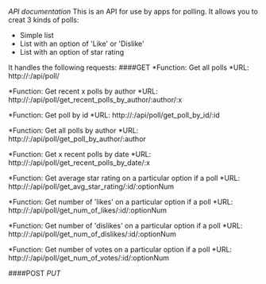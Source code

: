 *API documentation*
This is an API for use by apps for polling.
It allows you to creat 3 kinds of polls:
* Simple list
* List with an option of 'Like' or 'Dislike'
* List with an option of star rating

It handles the following requests:
####GET
  *Function: Get all polls
  *URL: http://<server-address>:<port>/api/poll/

  *Function: Get recent x polls by author
  *URL: http://<server-address>:<port>/api/poll/get_recent_polls_by_author/:author/:x

  *Function: Get poll by id
  *URL: http://<server-address>:<port>/api/poll/get_poll_by_id/:id

  *Function: Get all polls by author
  *URL: http://<server-address>:<port>/api/poll/get_poll_by_author/:author

  *Function: Get x recent polls by date
  *URL: http://<server-address>:<port>/api/poll/get_recent_polls_by_date/:x

  *Function: Get average star rating on a particular option if a poll
  *URL: http://<server-address>:<port>/api/poll/get_avg_star_rating/:id/:optionNum
  
  *Function: Get number of 'likes' on a particular option if a poll
  *URL: http://<server-address>:<port>/api/poll/get_num_of_likes/:id/:optionNum
  
  *Function: Get number of 'dislikes' on a particular option if a poll
  *URL: http://<server-address>:<port>/api/poll/get_num_of_dislikes/:id/:optionNum
  
  *Function: Get number of votes on a particular option if a poll
  *URL: http://<server-address>:<port>/api/poll/get_num_of_votes/:id/:optionNum

####POST
*PUT*